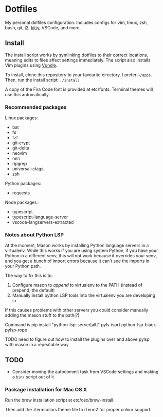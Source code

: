# Dotfiles

My personal dotfiles configuration. Includes configs for vim, tmux, zsh, bash,
git, [i3], [kitty], VSCode, and more.

## Install

The install script works by symlinking dotfiles to their correct locations,
meaning edits to files affect settings immediately. The script also installs
Vim plugins using [Vundle].

To install, clone this repository to your favourite directory. I prefer
`~/apps`. Then, run the install script: `./install`

A copy of the Fira Code font is provided at etc/fonts. Terminal themes will use
this automatically.

### Recommended packages

Linux packages:

- bat
- fd
- fzf
- git-crypt
- git-delta
- neovim
- nnn
- ripgrep
- universal-ctags
- zsh

Python packages:

- requests

Node packages:

- typescript
- typescript-language-server
- vscode-langservers-extracted

### Notes about Python LSP

At the moment, Mason works by installing Python language servers in a
virtualenv. While this works if you are using system Python, if you have your
Python in a different venv, this will not work because it overrides your venv,
and you get a bunch of import errors because it can't see the imports in your
Python path.

The way to fix this is to:
1. Configure mason to *append* to virtualenv to the PATH (instead of prepend, the default)
2. Manually install python LSP tools into the virtualenv you are developing in

If this causes problems with other servers you could consider manually adding
the mason stuff to the path(?)

Command is pip install "python-lsp-server[all]" pyls-isort python-lsp-black pylsp-rope

TODO need to figure out how to install the plugins over and above pylsp with
mason in a repeatable way

## TODO

- Consider moving the autocommit task from VSCode settings and making a `bin/` script out of it

### Package installation for Mac OS X

Run the brew installation script at etc/osx/brew-install.

Then add the .itermcolors theme file to iTerm2 for proper colour support.

[i3]: https://i3wm.org/
[kitty]: https://github.com/kovidgoyal/kitty
[Vundle]: https://github.com/VundleVim/Vundle.vim
